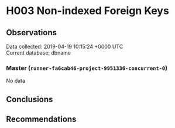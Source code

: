 # H003 Non-indexed Foreign Keys #

## Observations ##
Data collected: 2019-04-19 10:15:24 +0000 UTC  
Current database: dbname  

### Master (`runner-fa6cab46-project-9951336-concurrent-0`) ###


No data


## Conclusions ##


## Recommendations ##


